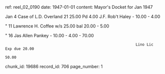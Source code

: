 ref: reel_02_0190
date: 1947-01-01
content: Mayor's Docket for Jan 1947

Jan 4 Case of L.D. Overland 21 25.00 Pd 4.00
        J.F. Rob't Haley - 10.00 - 4.00

" 11   Lawrence H. Coffee w/s 25.00 bal 20.00 - 5.00

" 16   Jas Allen Pankey - 10.00 - 4.00
                                      - 70.00

                                                               Lino Lic Exp due 20.00
                                                                                         50.00
chunk_id: 19686
record_id: 706
page_number: 1

